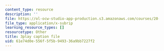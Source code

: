 ```yaml
---
content_type: resource
description: ''
file: https://ol-ocw-studio-app-production.s3.amazonaws.com/courses/20-219-becoming-the-next-bill-nye-writing-and-hosting-the-educational-show-january-iap-2015/61e74d0e556f5f5b949336a9bb7227f2_VQi6t2NfWig.vtt
file_type: application/x-subrip
learning_resource_types: []
resourcetype: Other
title: 3play caption file
uid: 61e74d0e-556f-5f5b-9493-36a9bb7227f2
---
```

